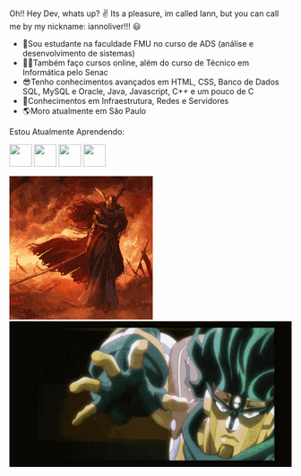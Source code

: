 Oh!! Hey Dev, whats up? ✌
Its a pleasure, im called Iann, but you can call me by my nickname: iannoliver!!! 😃


- 🤠Sou estudante na faculdade FMU no curso de ADS (análise e desenvolvimento de sistemas)
- 🐱‍👓Também faço cursos online, além do curso de Técnico em Informática pelo Senac
- 😎Tenho conhecimentos avançados em HTML, CSS, Banco de Dados SQL, MySQL e Oracle, Java, Javascript, C++ e um pouco de C
- 👾Conhecimentos em Infraestrutura, Redes e Servidores
- 🌎Moro atualmente em São Paulo



Estou Atualmente Aprendendo:
 
<img src="https://cdn.jsdelivr.net/gh/devicons/devicon/icons/javascript/javascript-original.svg" width="40" height="40"/>  <img src="https://cdn.jsdelivr.net/gh/devicons/devicon/icons/java/java-original.svg" width="40" height="40"/> <img src="https://cdn.jsdelivr.net/gh/devicons/devicon/icons/mysql/mysql-original.svg" width="40" height="40"/> <img src="https://cdn.jsdelivr.net/gh/devicons/devicon/icons/microsoftsqlserver/microsoftsqlserver-plain.svg" width="40" height="40"/>
          
          
          
          
          
          




![ ](https://github.com/iannoliver/iannoliver/blob/main/steamuserimages-a.akamaihd.net.gif)   ![ ](https://github.com/iannoliver/iannoliver/blob/main/ora-jojo.gif)

